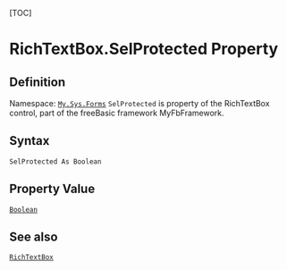 [TOC]
# RichTextBox.SelProtected Property

## Definition
Namespace: [`My.Sys.Forms`](My.Sys.Forms.md)
`SelProtected` is property of the RichTextBox control, part of the freeBasic framework MyFbFramework.
## Syntax
```freeBasic
SelProtected As Boolean
```
## Property Value
[`Boolean`]("https://www.freebasic.net/wiki/KeyPgBoolean")
## See also
[`RichTextBox`](RichTextBox.md)
